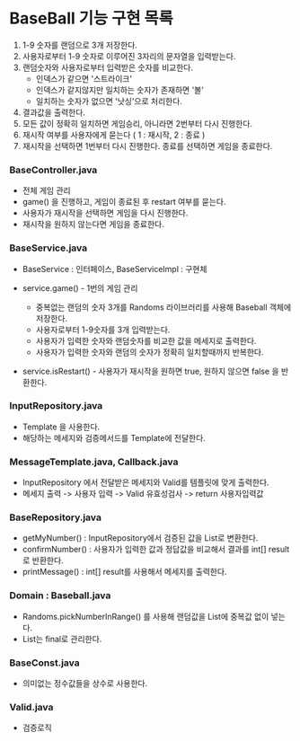 # BaseBall 기능 구현 목록
1. 1-9 숫자를 랜덤으로 3개 저장한다. 
2. 사용자로부터 1-9 숫자로 이루어진 3자리의 문자열을 입력받는다.
3. 랜덤숫자와 사용자로부터 입력받은 숫자를 비교한다.
   - 인덱스가 같으면 '스트라이크'
   - 인덱스가 같지않지만 일치하는 숫자가 존재하면 '볼'
   - 일치하는 숫자가 없으면 '낫싱'으로 처리한다.
4. 결과값을 출력한다.
5. 모든 값이 정확히 일치하면 게임승리, 아니라면 2번부터 다시 진행한다.
6. 재시작 여부를 사용자에게 묻는다 ( 1 : 재시작, 2 : 종료 )
7. 재시작을 선택하면 1번부터 다시 진행한다. 종료를 선택하면 게임을 종료한다.
  



### BaseController.java
- 전체 게임 관리
- game() 을 진행하고, 게임이 종료된 후 restart 여부를 묻는다.
- 사용자가 재시작을 선택하면 게임을 다시 진행한다.
- 재시작을 원하지 않는다면 게임을 종료한다.


### BaseService.java
- BaseService : 인터페이스, BaseServiceImpl : 구현체
- service.game() - 1번의 게임 관리
  - 중복없는 랜덤의 숫자 3개를 Randoms 라이브러리를 사용해 Baseball 객체에 저장한다.
  - 사용자로부터 1-9숫자를 3개 입력받는다.
  - 사용자가 입력한 숫자와 랜덤숫자를 비교한 값을 메세지로 출력한다.
  - 사용자가 입력한 숫자와 랜덤의 숫자가 정확히 일치할때까지 반복한다.
  
- service.isRestart() - 사용자가 재시작을 원하면 true, 원하지 않으면 false 을 반환한다.

### InputRepository.java
- Template 을 사용한다.
- 해당하는 메세지와 검증메서드를 Template에 전달한다.

### MessageTemplate.java, Callback.java
- InputRepository 에서 전달받은 메세지와 Valid를 템플릿에 맞게 출력한다.
- 메세지 출력 -> 사용자 입력 -> Valid 유효성검사 -> return 사용자입력값

### BaseRepository.java
- getMyNumber() : InputRepository에서 검증된 값을 List<Integer>로 변환한다.
- confirmNumber() : 사용자가 입력한 값과 정답값을 비교해서 결과를 int[] result로 반환한다.
- printMessage() : int[] result를 사용해서 메세지를 출력한다.


### Domain : Baseball.java
- Randoms.pickNumberInRange() 를 사용해 랜덤값을 List<Integer>에 중복값 없이 넣는다.
- List는 final로 관리한다.

### BaseConst.java
- 의미없는 정수값들을 상수로 사용한다.

### Valid.java
- 검증로직
